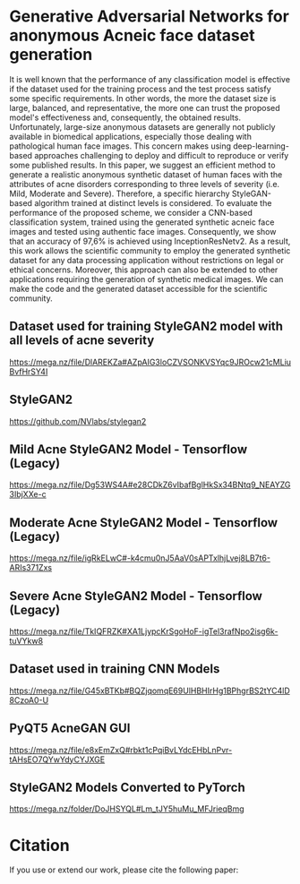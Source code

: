 # Generative Adversarial Networks for anonymous Acneic face dataset generation

It is well known that the performance of any classification model is effective if the dataset used for the training process and the test process satisfy some specific requirements. In other words, the more the dataset size is large, balanced, and representative, the more one can trust the proposed model's effectiveness and, consequently, the obtained results. Unfortunately, large-size anonymous datasets are generally not publicly available in biomedical applications, especially those dealing with pathological human face images. This concern makes using deep-learning-based approaches challenging to deploy and difficult to reproduce or verify some published results. In this paper, we suggest an efficient method to generate a realistic anonymous synthetic dataset of human faces with the attributes of acne disorders corresponding to three levels of severity (i.e. Mild, Moderate and Severe). Therefore, a specific hierarchy StyleGAN-based algorithm trained at distinct levels is considered. To evaluate the performance of the proposed scheme, we consider a CNN-based classification system, trained using the generated synthetic acneic face images and tested using authentic face images. Consequently, we show that an accuracy of 97,6\% is achieved using InceptionResNetv2.
As a result, this work allows the scientific community to employ the generated synthetic dataset for any data processing application without restrictions on legal or ethical concerns. Moreover, this approach can also be extended to other applications requiring the generation of synthetic medical images. We can make the code and the generated dataset accessible for the scientific community.



## Dataset used for training StyleGAN2 model with all levels of acne severity
https://mega.nz/file/DlAREKZa#AZpAIG3loCZVSONKVSYqc9JROcw21cMLiuBvfHrSY4I

## StyleGAN2
https://github.com/NVlabs/stylegan2

## Mild Acne StyleGAN2 Model - Tensorflow (Legacy)
https://mega.nz/file/Dg53WS4A#e28CDkZ6vIbafBglHkSx34BNtq9_NEAYZG3IbjXXe-c

## Moderate Acne StyleGAN2 Model - Tensorflow (Legacy)
https://mega.nz/file/igRkELwC#-k4cmu0nJ5AaV0sAPTxlhjLvej8LB7t6-ARIs371Zxs

## Severe Acne StyleGAN2 Model - Tensorflow (Legacy)
https://mega.nz/file/TkIQFRZK#XA1LjypcKrSgoHoF-igTel3rafNpo2isg6k-tuVYkw8

## Dataset used in training CNN Models
https://mega.nz/file/G45xBTKb#BQZjqomqE69UlHBHIrHg1BPhgrBS2tYC4lD8CzoA0-U

## PyQT5 AcneGAN GUI
https://mega.nz/file/e8xEmZxQ#rbkt1cPqiBvLYdcEHbLnPvr-tAHsEO7QYwYdyCYJXGE

## StyleGAN2 Models Converted to PyTorch
https://mega.nz/folder/DoJHSYQL#Lm_tJY5huMu_MFJrieqBmg

# Citation
If you use or extend our work, please cite the following paper:


